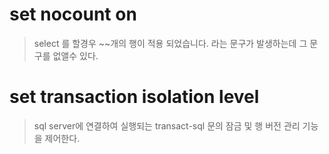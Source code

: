 # set nocount on

> select 를 할경우 ~~개의 행이 적용 되었습니다. 라는 문구가 발생하는데 그 문구를 없앨수 있다.

# set transaction isolation level 
> sql server에 연결하여 실행되는 transact-sql 문의 잠금 및 행 버전 관리 기능을 제어한다.
